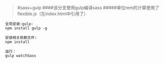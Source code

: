 > #sass+gulp
> ####该分支使用gulp编译sass
> #####单位rem的计算使用了flexible.js（在index.html中引用了）
> 
>
    全局安装:gulp:
    npm install gulp -g

    安装相关依赖文件:
    npm install
    
    运行：
    gulp watchSass